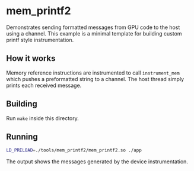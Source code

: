 # mem_printf2

Demonstrates sending formatted messages from GPU code to the host using a
channel.  This example is a minimal template for building custom printf
style instrumentation.

## How it works

Memory reference instructions are instrumented to call `instrument_mem`
which pushes a preformatted string to a channel.  The host thread simply
prints each received message.

## Building

Run `make` inside this directory.

## Running

```bash
LD_PRELOAD=./tools/mem_printf2/mem_printf2.so ./app
```

The output shows the messages generated by the device instrumentation.

